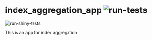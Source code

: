 # index_aggregation_app ![run-tests](https://github.com/abacusbio/index_aggregation_app/actions/workflows/run-tests.yml/badge.svg?branch=testing&event=push)
![run-shiny-tests](https://github.com/abacusbio/index_aggregation_app/actions/workflows/run-shiny-tests.yml/badge.svg?branch=testing&event=push)


This is an app for index aggregation
